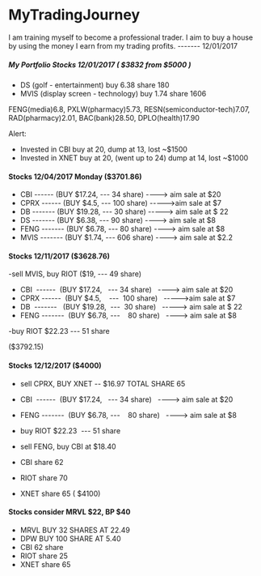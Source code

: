 # MyTradingJourney
I am training myself to become a professional trader. I aim to buy a house by using the money I earn from my trading profits. 
-------  12/01/2017


##### My Portfolio Stocks  12/01/2017   ( $3832  from $5000 )
- DS  (golf - entertainment)    buy 6.38    share 180 
- MVIS (display screen - technology)   buy 1.74   share 1606

FENG(media)6.8, PXLW(pharmacy)5.73, RESN(semiconductor-tech)7.07, RAD(pharmacy)2.01, BAC(bank)28.50, DPLO(health)17.90

Alert:  
- Invested in CBI buy at 20, dump at 13, lost ~$1500 
- Invested in XNET buy at 20, (went up to 24) dump at 14, lost ~$1000

#### Stocks 12/04/2017  Monday  ($3701.86)

- CBI  ------  (BUY $17.24,   --- 34 share)   ----> aim sale at $20
- CPRX ------  (BUY $4.5,    ---  100 share)   ----->aim sale at $7
- DB  -------   (BUY $19.28,  ---  30 share)   -----> aim sale at $ 22
- DS  -------   (BUY $6.38, ---    90 share)   ----> aim sale at $8
- FENG -------  (BUY $6.78, ---    80 share)   ----> aim sale at $8
- MVIS -------  (BUY $1.74,  ---   606 share)   ----> aim sale at $2.2

#### Stocks 12/11/2017   ($3628.76)
-sell MVIS,  buy RIOT ($19, --- 49 share)  

- CBI  ------  (BUY $17.24,   --- 34 share)   ----> aim sale at $20
- CPRX ------  (BUY $4.5,    ---  100 share)   ----->aim sale at $7
- DB  -------   (BUY $19.28,  ---  30 share)   -----> aim sale at $ 22
- FENG -------  (BUY $6.78, ---    80 share)   ----> aim sale at $8

-buy RIOT $22.23  --- 51 share


($3792.15)

#### Stocks 12/12/2017  ($4000)
- sell CPRX, BUY XNET -- $16.97   TOTAL SHARE 65
- CBI  ------  (BUY $17.24,   --- 34 share)   ----> aim sale at $20
- FENG -------  (BUY $6.78, ---    80 share)   ----> aim sale at $8
- buy RIOT $22.23  --- 51 share

- sell FENG,  buy CBI at $18.40 



- CBI  share 62
- RIOT  share 70
- XNET share 65
( $4100)

#### Stocks  consider  MRVL $22, BP $40

- MRVL   BUY 32 SHARES AT 22.49
- DPW BUY 100 SHARE AT 5.40
- CBI 62 share
- RIOT share 25
- XNET share 65
